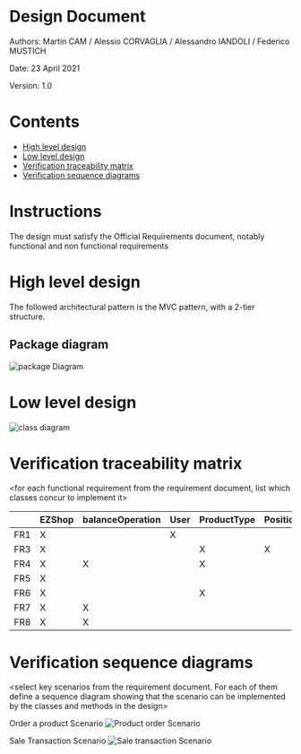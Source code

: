 # Design Document 


Authors: Martin CAM / Alessio CORVAGLIA / Alessandro IANDOLI / Federico MUSTICH

Date: 23 April 2021

Version: 1.0


# Contents

- [High level design](#package-diagram)
- [Low level design](#class-diagram)
- [Verification traceability matrix](#verification-traceability-matrix)
- [Verification sequence diagrams](#verification-sequence-diagrams)

# Instructions

The design must satisfy the Official Requirements document, notably functional and non functional requirements

# High level design 

The followed architectural pattern is the MVC pattern, with a 2-tier structure. 

## Package diagram
![package Diagram](http://www.plantuml.com/plantuml/png/SoWkIImgAStDuIf8JCvEJ4zLK7AD2ix8Br1IgEPIKE2gHOYxXtgYIN51-0fwUdOAS5akXzIy5A210000)




# Low level design

![class diagram](http://www.plantuml.com/plantuml/png/bLNDRjim3BxhAOoSjW4jrZTeaxH0W67DqlIocognYL1PyYIvWn7itMTJZAL9GO7rK9CVF_wG8f5R7xWBVQkPqDpxvlxdqz5s9-R0G_ZqcGa7FC2p1pSg4ZJCoW72dTQJugD6UDz9yjYfmp5CHcqFoiIlxLFKhREo5s4_T33x4KR92Wxbp31AdI7BOSdToageB7uvhC4BfxgWh9ap_kYv2IeCgGJh5J6Kzptim3g9hNLyU9p41viqD3WG8mUrE-VKEzTpiGXwxETL6LZrFjWMdLehrUkG0Eeu0HJX3FXvS2lkvAXmvxWuJihULd6tLfdW7mrnyPcVk8QzuyPpGGroASyJifErdFk3iotXlElqi5PUsDw47G-mjqIwR2GtOTkk3n3B6GTtXhNrKDL3oH5NuWr274AfHtavVE_R5t3dxdOGUcV-ZUSGItM2aIKjfRqSG81wXnNtnoqVMZ0X0nr85QO1asbEMD8HgzcqDqkkkH7mZDiNEunaVsVa6bv68GsIo2FmXz7DJhVMd5W_VZOIFuQtmBhHzjiwoPpLaDZPHPnOC_vr4TZ8N9ik27MPJeRiIi0MtBDH0G5Z0tYKVj4bPRdeb9gOYIklORD6sN7nHgA6Tz2ZFBlXpQ2FTHARAlAcNAFe0m-zJzxdKy2SWfJO7SvbIfdOt-p0THYcTw4gnIYUXu5RY-B8LGS3CdaMsqlUmN42Dh91P7hLQ5AKNLWVOdpS17oBICqkg2oWRBFQrfZVbV16_cyLPQOisBq9RcXE-GCKLSzUjAYF7JW-byVRYJX9aiZn1wTPt2oQgwjcyMM1wrp3-TwoUQyMNw-lYN9JK9ASHy7LOlWVTVACwLYs34LeMggwiCnqEMKrFbO2MI7bKdt4hJU0LSX7eKalgTHtDegwvp9MpQYBgpdLYZ1s2qRshVuB)









# Verification traceability matrix

\<for each functional requirement from the requirement document, list which classes concur to implement it>

|     | EZShop  |  balanceOperation  |  User | ProductType  | Position  | Order  |  TransactionEntry |  ReturnTransaction |  SaleTransaction | LoyaltyCard  | Customer |
|-----|---|---|---|---|---|---|---|---|---|---| --- |
|FR1  | X  |   | X  |   |   |   |   |   |   |   |   |
|FR3  |  X |   |   | X  | X  |   |   |   |   |   |   |
|FR4  |  X | X  |   | X  |   | X  |   |   |   |   |   |
|FR5  |  X |   |   |   |   |   |   |   |   |  X | X  |
|FR6  |  X |   |   | X  |   |   | X  | X  | X  | X  | X  |
|FR7  |  X | X  |   |   |   |   | X  | X  |   |   |   |
|FR8  |  X | X  |   |   |   |   |   |   |   |   |   |









# Verification sequence diagrams 
\<select key scenarios from the requirement document. For each of them define a sequence diagram showing that the scenario can be implemented by the classes and methods in the design>

Order a product Scenario
![Product order Scenario](http://www.plantuml.com/plantuml/png/TP7BIeCn48NtVOhp0WQyInTI11Skj4LTkHkJgGR-9d4oKVwtDo5U2YNRoJTdlaDMMKcqxAR5qtjCznJeZGL7rxXzQGCiSMnmbtDXH74iYpvlnFx24YS63r7zTePljEluCFNKO4FpGUODJHGihnCBgO-XacVrViWiYi1VUEq0uXz1mQ4aHyg_ZqF7SuDrEuX4tWtLBWmUsKRvgG0IyPyqxQLk9BfYzNbENFdB9cY5AJC-2WNrMejjaJhLzzaDhQuC_llQk4iJQyLN75pzbsy0)

Sale Transaction Scenario
![Sale transaction Scenario](http://www.plantuml.com/plantuml/png/ZPB1ZXCn44Jl-Ohw0KQ4NHR80Iq43aWW45akt3fs3x7aQPjsMsZ-7ezcDmJ9h3ZNgsgxLBV5IArESREdSWgiUF8QxxyVJYbZX-s0mwB3bAIGiv1aiweBTw38Tt-K7Pvr-6xmLGCT2R8cNvtXIEgIvuqaOqGURTU2E6FKDE4Abd03KePoPZBsg68Xmawil0WFGML1oVj_Fx8TlnxmnYyHeV5fR2bd_wE-vysNSvpXGt6fYi7I-GTXH5OkB9SPNrRnRixS_3S3th5Jfi9dsyzAOi7cHm-_w1qk3Rli-U85tSfV3lZAv17JJD5cE5AFmXeeGkfqR7XOkt2rM9fOSQA29DoDUpLW7rFX_vt6zcd7q1zTMzqd4lh1o3HFVpVwO6ZOChRg79SorjX1FwuVtPFwHhV5VSkUZ95J42iNu5kA98u_PrQwRtnxZGzIM0t2lt1S0QGpGU9HrxXxSNFBukiKVmC0)

